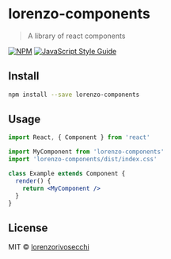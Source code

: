 # lorenzo-components

> A library of react components

[![NPM](https://img.shields.io/npm/v/lorenzo-components.svg)](https://www.npmjs.com/package/lorenzo-components) [![JavaScript Style Guide](https://img.shields.io/badge/code_style-standard-brightgreen.svg)](https://standardjs.com)

## Install

```bash
npm install --save lorenzo-components
```

## Usage

```jsx
import React, { Component } from 'react'

import MyComponent from 'lorenzo-components'
import 'lorenzo-components/dist/index.css'

class Example extends Component {
  render() {
    return <MyComponent />
  }
}
```

## License

MIT © [lorenzorivosecchi](https://github.com/lorenzorivosecchi)
